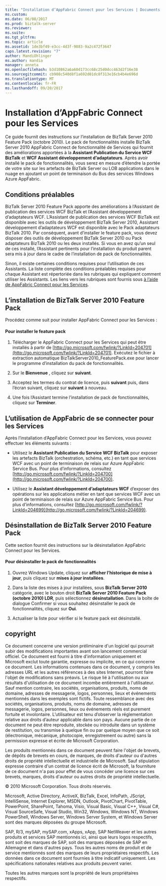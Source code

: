 ```yaml
---
title: "Installation d’AppFabric Connect pour les Services | Documents Microsoft"
ms.custom: 
ms.date: 06/08/2017
ms.prod: biztalk-server
ms.reviewer: 
ms.suite: 
ms.tgt_pltfrm: 
ms.topic: article
ms.assetid: 1de3bf49-e3cc-4d3f-9883-9a2c472f3647
caps.latest.revision: "7"
author: MandiOhlinger
ms.author: mandia
manager: anneta
ms.openlocfilehash: b3d10862a6a60d173cc68c25d0dcc463d2f16e38
ms.sourcegitcommit: cb908c540d8f1a692d01dc8f313e16cb4b4e696d
ms.translationtype: MT
ms.contentlocale: fr-FR
ms.lasthandoff: 09/20/2017
---
```

# <a name="installing-appfabric-connect-for-services"></a>Installation d’AppFabric Connect pour les Services
Ce guide fournit des instructions sur l’installation de BizTalk Server 2010 Feature Pack (octobre 2010). Le pack de fonctionnalités installe BizTalk Server 2010 AppFabric Connect de fonctionnalité de Services qui fournit des améliorations apportées à la **Assistant Publication du Service WCF BizTalk** et **WCF Assistant développement d’adaptateurs**. Après avoir installé le pack de fonctionnalités, vous serez en mesure d’étendre la portée de votre site sur les artefacts de BizTalk Server ou LOB applications dans le nuage en ajoutant un point de terminaison du Bus des services Windows Azure AppFabric.  
  
## <a name="prerequisites"></a>Conditions préalables  
 BizTalk Server 2010 Feature Pack apporte des améliorations à l’Assistant de publication des services WCF BizTalk et l’Assistant développement d’adaptateurs WCF. L’Assistant de publication des services WCF BizTalk est disponible avec les outils de développement BizTalk Server 2010, Assistant développement d’adaptateurs WCF est disponible avec le Pack adaptateurs BizTalk 2010. Par conséquent, avant d’installer le feature pack, vous devez disposer des outils de développement BizTalk Server 2010 ou Pack adaptateurs BizTalk 2010 ou les deux installés. Si vous en avez qu’un seul de ces installé, l’Assistant pertinents pour l’installation du produit parent sera mis à jour dans le cadre de l’installation de pack de fonctionnalités.  
  
 Sinon, il existe certaines conditions requises pour l’utilisation de ces Assistants. La liste complète des conditions préalables requises pour chaque Assistant est répertoriée dans les rubriques qui expliquent comment utiliser les Assistants. Les liens vers les rubriques sont fournis sous [à l’aide de AppFabric Connect pour les Services](../technical-guides/installing-appfabric-connect-for-services.md#BKMK_Using).  
  
## <a name="installing-biztalk-server-2010-feature-pack"></a>L’installation de BizTalk Server 2010 Feature Pack  
 Procédez comme suit pour installer AppFabric Connect pour les Services :  
  
#### <a name="to-install-the-feature-pack"></a>Pour installer le feature pack  
  
1.  Télécharger le AppFabric Connect pour les Services qui peut être installés à partir de [http://go.microsoft.com/fwlink/?LinkId=204701](http://go.microsoft.com/fwlink/?LinkId=204701). Exécutez le fichier à extraction automatique BizTalkServer2010_FeaturePack.exe pour lancer le programme d’installation du pack de fonctionnalités.  
  
2.  Sur le **Bienvenue** , cliquez sur **suivant**.  
  
3.  Acceptez les termes du contrat de licence, puis **suivant** puis, dans l’écran suivant, cliquez sur **suivant** à nouveau.  
  
4.  Une fois l’Assistant termine l’installation de pack de fonctionnalités, cliquez sur **Terminer**.  
  
##  <a name="BKMK_Using"></a>L’utilisation de AppFabric de se connecter pour les Services  
 Après l’installation d’AppFabric Connect pour les Services, vous pouvez effectuer les éléments suivants :  
  
-   Utilisez le **Assistant Publication du Service WCF BizTalk** pour exposer les artefacts BizTalk (orchestration, schéma, etc.) en tant que services WCF avec un point de terminaison de relais sur Azure AppFabric Service Bus. Pour plus d’informations, consultez [http://go.microsoft.com/fwlink/?LinkId=204700](http://go.microsoft.com/fwlink/?LinkId=204700).  
  
-   Utilisez le **Assistant développement d’adaptateurs WCF** d’exposer des opérations sur les applications métier en tant que services WCF avec un point de terminaison de relais sur Azure AppFabric Service Bus. Pour plus d’informations, consultez [http://go.microsoft.com/fwlink/?LinkId=204699](http://go.microsoft.com/fwlink/?LinkId=204699).  
  
## <a name="uninstalling-biztalk-server-2010-feature-pack"></a>Désinstallation de BizTalk Server 2010 Feature Pack  
 Cette section fournit des instructions sur la désinstallation AppFabric Connect pour les Services.  
  
#### <a name="to-uninstall-the-feature-pack"></a>Pour désinstaller le pack de fonctionnalités  
  
1.  Ouvrez Windows Update, cliquez sur **afficher l’historique de mise à jour**, puis cliquez sur **mises à jour installées**.  
  
2.  Dans la liste des mises à jour installées, sous **BizTalk Server 2010** catégorie, avec le bouton droit **BizTalk Server 2010 Feature Pack (octobre 2010) LDR**, puis sélectionnez **désinstallation**. Dans la boîte de dialogue Confirmer si vous souhaitez désinstaller le pack de fonctionnalités, cliquez sur **Oui**.  
  
3.  Actualiser la liste pour vérifier si le feature pack est désinstallé.  
  
## <a name="copyright"></a>copyright  
 Ce document concerne une version préliminaire d'un logiciel qui pourrait subir des modifications importantes avant son lancement commercial officiel.  Ce document est fourni à titre d'information uniquement et Microsoft exclut toute garantie, expresse ou implicite, en ce qui concerne ce document.  Les informations contenues dans ce document, y compris les adresses URL et les autres références à des sites Internet, pourront faire l'objet de modifications sans préavis.  Le risque lié à l'utilisation ou aux résultats d'utilisation de ce document incombe entièrement à l'utilisateur.  Sauf mention contraire, les sociétés, organisations, produits, noms de domaine, adresses de messagerie, logos, personnes, lieux et événements mentionnés dans les exemples sont fictifs.  Toute ressemblance avec des sociétés, organisations, produits, noms de domaine, adresses de messagerie, logos, personnes, lieux ou événements réels est purement fortuite et involontaire.  L’utilisateur est tenu d’observer la réglementation relative aux droits d’auteur applicable dans son pays.  Aucune partie de ce document ne peut être reproduite, stockée ou introduite dans un système de restitution, ou transmise à quelque fin ou par quelque moyen que ce soit (électronique, mécanique, photocopie, enregistrement ou autre) sans la permission expresse et écrite de Microsoft Corporation.  
  
 Les produits mentionnés dans ce document peuvent faire l'objet de brevets, de dépôts de brevets en cours, de marques, de droits d'auteur ou d'autres droits de propriété intellectuelle et industrielle de Microsoft.  Sauf stipulation expresse contraire d'un contrat de licence écrit de Microsoft, la fourniture de ce document n'a pas pour effet de vous concéder une licence sur ces brevets, marques, droits d'auteur ou autres droits de propriété intellectuelle.  
  
 © 2010 Microsoft Corporation.  Tous droits réservés.  
  
 Microsoft, Active Directory, ActiveX, BizTalk, Excel, InfoPath, JScript, IntelliSense, Internet Explorer, MSDN, Outlook, PivotChart, PivotTable, PowerPoint, SharePoint, Tahoma, Visio, Visual Basic, Visual C++, Visual C#, Visual SourceSafe, Visual Studio, Win32, Windows, Windows NT, Windows PowerShell, Windows Server, Windows Server System, et Windows Server sont des marques déposées du groupe Microsoft.  
  
 SAP, R/3, mySAP, mySAP.com, xApps, xApp, SAP NetWeaver et les autres produits et services SAP mentionnés ici, ainsi que leurs logos respectifs, sont soit des marques de SAP, soit des marques déposées de SAP en Allemagne et dans d'autres pays. Tous les autres noms de produit et de service mentionnés sont des marques de leurs propriétaires respectifs. Les données dans ce document sont fournies à titre indicatif uniquement. Les spécifications nationales relatives aux produits peuvent varier.  
  
 Toutes les autres marques sont la propriété de leurs propriétaires respectifs.